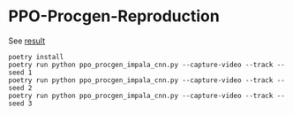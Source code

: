 # PPO-Procgen-Reproduction

See [result](https://wandb.ai/costa-huang/cleanRL/reports/Procgen-StarPilot-Reproduction--VmlldzoxMTA4MjAx)

```
poetry install
poetry run python ppo_procgen_impala_cnn.py --capture-video --track --seed 1
poetry run python ppo_procgen_impala_cnn.py --capture-video --track --seed 2
poetry run python ppo_procgen_impala_cnn.py --capture-video --track --seed 3
```
